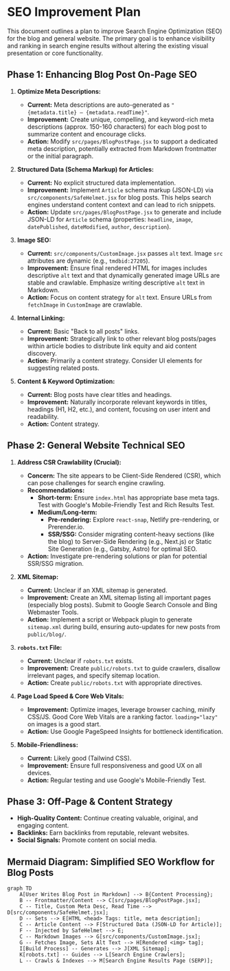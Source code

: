 # SEO Improvement Plan

This document outlines a plan to improve Search Engine Optimization (SEO) for the blog and general website. The primary goal is to enhance visibility and ranking in search engine results without altering the existing visual presentation or core functionality.

## Phase 1: Enhancing Blog Post On-Page SEO

1.  **Optimize Meta Descriptions:**
    *   **Current:** Meta descriptions are auto-generated as `"{metadata.title} – {metadata.readTime}"`.
    *   **Improvement:** Create unique, compelling, and keyword-rich meta descriptions (approx. 150-160 characters) for each blog post to summarize content and encourage clicks.
    *   **Action:** Modify `src/pages/BlogPostPage.jsx` to support a dedicated meta description, potentially extracted from Markdown frontmatter or the initial paragraph.

2.  **Structured Data (Schema Markup) for Articles:**
    *   **Current:** No explicit structured data implementation.
    *   **Improvement:** Implement `Article` schema markup (JSON-LD) via `src/components/SafeHelmet.jsx` for blog posts. This helps search engines understand content context and can lead to rich snippets.
    *   **Action:** Update `src/pages/BlogPostPage.jsx` to generate and include JSON-LD for `Article` schema (properties: `headline`, `image`, `datePublished`, `dateModified`, `author`, `description`).

3.  **Image SEO:**
    *   **Current:** `src/components/CustomImage.jsx` passes `alt` text. Image `src` attributes are dynamic (e.g., `tmdbid:27205`).
    *   **Improvement:** Ensure final rendered HTML for images includes descriptive `alt` text and that dynamically generated image URLs are stable and crawlable. Emphasize writing descriptive `alt` text in Markdown.
    *   **Action:** Focus on content strategy for `alt` text. Ensure URLs from `fetchImage` in `CustomImage` are crawlable.

4.  **Internal Linking:**
    *   **Current:** Basic "Back to all posts" links.
    *   **Improvement:** Strategically link to other relevant blog posts/pages within article bodies to distribute link equity and aid content discovery.
    *   **Action:** Primarily a content strategy. Consider UI elements for suggesting related posts.

5.  **Content & Keyword Optimization:**
    *   **Current:** Blog posts have clear titles and headings.
    *   **Improvement:** Naturally incorporate relevant keywords in titles, headings (H1, H2, etc.), and content, focusing on user intent and readability.
    *   **Action:** Content strategy.

## Phase 2: General Website Technical SEO

1.  **Address CSR Crawlability (Crucial):**
    *   **Concern:** The site appears to be Client-Side Rendered (CSR), which can pose challenges for search engine crawling.
    *   **Recommendations:**
        *   **Short-term:** Ensure `index.html` has appropriate base meta tags. Test with Google's Mobile-Friendly Test and Rich Results Test.
        *   **Medium/Long-term:**
            *   **Pre-rendering:** Explore `react-snap`, Netlify pre-rendering, or Prerender.io.
            *   **SSR/SSG:** Consider migrating content-heavy sections (like the blog) to Server-Side Rendering (e.g., Next.js) or Static Site Generation (e.g., Gatsby, Astro) for optimal SEO.
    *   **Action:** Investigate pre-rendering solutions or plan for potential SSR/SSG migration.

2.  **XML Sitemap:**
    *   **Current:** Unclear if an XML sitemap is generated.
    *   **Improvement:** Create an XML sitemap listing all important pages (especially blog posts). Submit to Google Search Console and Bing Webmaster Tools.
    *   **Action:** Implement a script or Webpack plugin to generate `sitemap.xml` during build, ensuring auto-updates for new posts from `public/blog/`.

3.  **`robots.txt` File:**
    *   **Current:** Unclear if `robots.txt` exists.
    *   **Improvement:** Create `public/robots.txt` to guide crawlers, disallow irrelevant pages, and specify sitemap location.
    *   **Action:** Create `public/robots.txt` with appropriate directives.

4.  **Page Load Speed & Core Web Vitals:**
    *   **Improvement:** Optimize images, leverage browser caching, minify CSS/JS. Good Core Web Vitals are a ranking factor. `loading="lazy"` on images is a good start.
    *   **Action:** Use Google PageSpeed Insights for bottleneck identification.

5.  **Mobile-Friendliness:**
    *   **Current:** Likely good (Tailwind CSS).
    *   **Improvement:** Ensure full responsiveness and good UX on all devices.
    *   **Action:** Regular testing and use Google's Mobile-Friendly Test.

## Phase 3: Off-Page & Content Strategy

*   **High-Quality Content:** Continue creating valuable, original, and engaging content.
*   **Backlinks:** Earn backlinks from reputable, relevant websites.
*   **Social Signals:** Promote content on social media.

## Mermaid Diagram: Simplified SEO Workflow for Blog Posts

```mermaid
graph TD
    A[User Writes Blog Post in Markdown] --> B{Content Processing};
    B -- Frontmatter/Content --> C[src/pages/BlogPostPage.jsx];
    C -- Title, Custom Meta Desc, Read Time --> D[src/components/SafeHelmet.jsx];
    D -- Sets --> E[HTML <head> Tags: title, meta description];
    C -- Article Content --> F[Structured Data (JSON-LD for Article)];
    F -- Injected by SafeHelmet --> E;
    C -- Markdown Images --> G[src/components/CustomImage.jsx];
    G -- Fetches Image, Sets Alt Text --> H[Rendered <img> tag];
    I[Build Process] -- Generates --> J[XML Sitemap];
    K[robots.txt] -- Guides --> L[Search Engine Crawlers];
    L -- Crawls & Indexes --> M[Search Engine Results Page (SERP)];